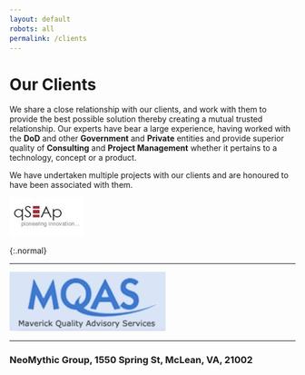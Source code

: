 ```yaml
---
layout: default
robots: all
permalink: /clients
---
```


# Our Clients



We share a close relationship with our clients, and work with them to provide the best possible solution thereby creating a mutual trusted relationship. Our experts have bear a large experience, having worked with the **DoD** and other **Government** and **Private** entities and provide superior quality of **Consulting** and **Project Management** whether it pertains to a technology, concept or a product. 

We have undertaken multiple projects with our clients and are honoured to have been associated with them.

![qseap](/images/clients/qseap.jpg)

{:.normal}
***

![mqas](/images/clients/mqas.jpg)

***

### NeoMythic Group, 1550 Spring St, McLean, VA, 21002
